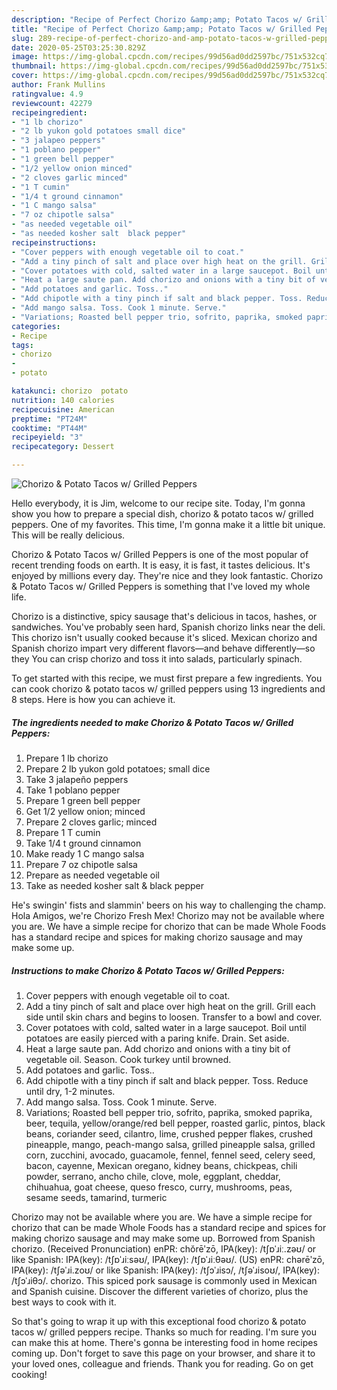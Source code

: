 ```yaml
---
description: "Recipe of Perfect Chorizo &amp;amp; Potato Tacos w/ Grilled Peppers"
title: "Recipe of Perfect Chorizo &amp;amp; Potato Tacos w/ Grilled Peppers"
slug: 289-recipe-of-perfect-chorizo-and-amp-potato-tacos-w-grilled-peppers
date: 2020-05-25T03:25:30.829Z
image: https://img-global.cpcdn.com/recipes/99d56ad0dd2597bc/751x532cq70/chorizo-potato-tacos-w-grilled-peppers-recipe-main-photo.jpg
thumbnail: https://img-global.cpcdn.com/recipes/99d56ad0dd2597bc/751x532cq70/chorizo-potato-tacos-w-grilled-peppers-recipe-main-photo.jpg
cover: https://img-global.cpcdn.com/recipes/99d56ad0dd2597bc/751x532cq70/chorizo-potato-tacos-w-grilled-peppers-recipe-main-photo.jpg
author: Frank Mullins
ratingvalue: 4.9
reviewcount: 42279
recipeingredient:
- "1 lb chorizo"
- "2 lb yukon gold potatoes small dice"
- "3 jalapeo peppers"
- "1 poblano pepper"
- "1 green bell pepper"
- "1/2 yellow onion minced"
- "2 cloves garlic minced"
- "1 T cumin"
- "1/4 t ground cinnamon"
- "1 C mango salsa"
- "7 oz chipotle salsa"
- "as needed vegetable oil"
- "as needed kosher salt  black pepper"
recipeinstructions:
- "Cover peppers with enough vegetable oil to coat."
- "Add a tiny pinch of salt and place over high heat on the grill. Grill each side until skin chars and begins to loosen. Transfer to a bowl and cover."
- "Cover potatoes with cold, salted water in a large saucepot. Boil until potatoes are easily pierced with a paring knife. Drain. Set aside."
- "Heat a large saute pan. Add chorizo and onions with a tiny bit of vegetable oil. Season. Cook turkey until browned."
- "Add potatoes and garlic. Toss.."
- "Add chipotle with a tiny pinch if salt and black pepper. Toss. Reduce until dry, 1-2 minutes."
- "Add mango salsa. Toss. Cook 1 minute. Serve."
- "Variations; Roasted bell pepper trio, sofrito, paprika, smoked paprika, beer, tequila, yellow/orange/red bell pepper, roasted garlic, pintos, black beans, coriander seed, cilantro, lime, crushed pepper flakes, crushed pineapple, mango, peach-mango salsa, grilled pineapple salsa, grilled corn, zucchini, avocado, guacamole, fennel, fennel seed, celery seed, bacon, cayenne, Mexican oregano, kidney beans, chickpeas, chili powder, serrano, ancho chile, clove, mole, eggplant, cheddar, chihuahua, goat cheese, queso fresco, curry, mushrooms, peas, sesame seeds, tamarind, turmeric"
categories:
- Recipe
tags:
- chorizo
- 
- potato

katakunci: chorizo  potato 
nutrition: 140 calories
recipecuisine: American
preptime: "PT24M"
cooktime: "PT44M"
recipeyield: "3"
recipecategory: Dessert

---
```



![Chorizo &amp; Potato Tacos w/ Grilled Peppers](https://img-global.cpcdn.com/recipes/99d56ad0dd2597bc/751x532cq70/chorizo-potato-tacos-w-grilled-peppers-recipe-main-photo.jpg)

Hello everybody, it is Jim, welcome to our recipe site. Today, I'm gonna show you how to prepare a special dish, chorizo &amp; potato tacos w/ grilled peppers. One of my favorites. This time, I'm gonna make it a little bit unique. This will be really delicious.

Chorizo &amp; Potato Tacos w/ Grilled Peppers is one of the most popular of recent trending foods on earth. It is easy, it is fast, it tastes delicious. It's enjoyed by millions every day. They're nice and they look fantastic. Chorizo &amp; Potato Tacos w/ Grilled Peppers is something that I've loved my whole life.

Chorizo is a distinctive, spicy sausage that&#39;s delicious in tacos, hashes, or sandwiches. You&#39;ve probably seen hard, Spanish chorizo links near the deli. This chorizo isn&#39;t usually cooked because it&#39;s sliced. Mexican chorizo and Spanish chorizo impart very different flavors—and behave differently—so they You can crisp chorizo and toss it into salads, particularly spinach.


To get started with this recipe, we must first prepare a few ingredients. You can cook chorizo &amp; potato tacos w/ grilled peppers using 13 ingredients and 8 steps. Here is how you can achieve it.

<!--inarticleads1-->

##### The ingredients needed to make Chorizo &amp; Potato Tacos w/ Grilled Peppers:

1. Prepare 1 lb chorizo
1. Prepare 2 lb yukon gold potatoes; small dice
1. Take 3 jalapeño peppers
1. Take 1 poblano pepper
1. Prepare 1 green bell pepper
1. Get 1/2 yellow onion; minced
1. Prepare 2 cloves garlic; minced
1. Prepare 1 T cumin
1. Take 1/4 t ground cinnamon
1. Make ready 1 C mango salsa
1. Prepare 7 oz chipotle salsa
1. Prepare as needed vegetable oil
1. Take as needed kosher salt &amp; black pepper


He&#39;s swingin&#39; fists and slammin&#39; beers on his way to challenging the champ. Hola Amigos, we&#39;re Chorizo Fresh Mex! Chorizo may not be available where you are. We have a simple recipe for chorizo that can be made Whole Foods has a standard recipe and spices for making chorizo sausage and may make some up. 

<!--inarticleads2-->

##### Instructions to make Chorizo &amp; Potato Tacos w/ Grilled Peppers:

1. Cover peppers with enough vegetable oil to coat.
1. Add a tiny pinch of salt and place over high heat on the grill. Grill each side until skin chars and begins to loosen. Transfer to a bowl and cover.
1. Cover potatoes with cold, salted water in a large saucepot. Boil until potatoes are easily pierced with a paring knife. Drain. Set aside.
1. Heat a large saute pan. Add chorizo and onions with a tiny bit of vegetable oil. Season. Cook turkey until browned.
1. Add potatoes and garlic. Toss..
1. Add chipotle with a tiny pinch if salt and black pepper. Toss. Reduce until dry, 1-2 minutes.
1. Add mango salsa. Toss. Cook 1 minute. Serve.
1. Variations; Roasted bell pepper trio, sofrito, paprika, smoked paprika, beer, tequila, yellow/orange/red bell pepper, roasted garlic, pintos, black beans, coriander seed, cilantro, lime, crushed pepper flakes, crushed pineapple, mango, peach-mango salsa, grilled pineapple salsa, grilled corn, zucchini, avocado, guacamole, fennel, fennel seed, celery seed, bacon, cayenne, Mexican oregano, kidney beans, chickpeas, chili powder, serrano, ancho chile, clove, mole, eggplant, cheddar, chihuahua, goat cheese, queso fresco, curry, mushrooms, peas, sesame seeds, tamarind, turmeric


Chorizo may not be available where you are. We have a simple recipe for chorizo that can be made Whole Foods has a standard recipe and spices for making chorizo sausage and may make some up. Borrowed from Spanish chorizo. (Received Pronunciation) enPR: chŏrēʹzō, IPA(key): /tʃɒˈɹiː.zəʊ/ or like Spanish: IPA(key): /tʃɒˈɹiːsəʊ/, IPA(key): /tʃɒˈɹiːθəʊ/. (US) enPR: chərēʹzō, IPA(key): /tʃəˈɹi.zoʊ/ or like Spanish: IPA(key): /tʃɔˈɹisɔ/, /tʃəˈɹisoʊ/, IPA(key): /tʃɔˈɹiθɔ/. chorizo. This spiced pork sausage is commonly used in Mexican and Spanish cuisine. Discover the different varieties of chorizo, plus the best ways to cook with it. 

So that's going to wrap it up with this exceptional food chorizo &amp; potato tacos w/ grilled peppers recipe. Thanks so much for reading. I'm sure you can make this at home. There's gonna be interesting food in home recipes coming up. Don't forget to save this page on your browser, and share it to your loved ones, colleague and friends. Thank you for reading. Go on get cooking!
